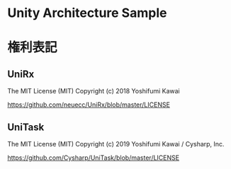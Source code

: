 # Unity Architecture Sample


# 権利表記

## UniRx

The MIT License (MIT)
Copyright (c) 2018 Yoshifumi Kawai

https://github.com/neuecc/UniRx/blob/master/LICENSE

## UniTask

The MIT License (MIT)
Copyright (c) 2019 Yoshifumi Kawai / Cysharp, Inc.

https://github.com/Cysharp/UniTask/blob/master/LICENSE
